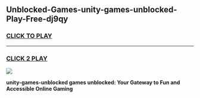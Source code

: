 
## Unblocked-Games-unity-games-unblocked-Play-Free-dj9qy
<h3>
<a href="https://premium76.site?title=unity-games-unblocked&ref=18A1">CLICK TO PLAY</a></h3>
<hr>

<h3>
<a href="https://premium76.site?title=unity-games-unblocked&ref=18A1">CLICK 2 PLAY</a>
  
</h3>

<a href="https://premium76.site?title=unity-games-unblocked&ref=18A1"><img src="https://clearcache.store/games.png"></a>


**unity-games-unblocked games unblocked: Your Gateway to Fun and Accessible Online Gaming**
